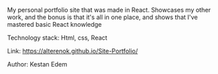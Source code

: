 My personal portfolio site that was made in React.  Showcases my other work, and the bonus is that it's all in one place, and shows that I've mastered basic React knowledge 

Technology stack: Html, css, React

Link: https://alterenok.github.io/Site-Portfolio/

Author: Kestan Edem
